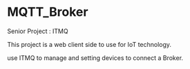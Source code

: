 # MQTT_Broker
Senior Project : ITMQ

This project is a web client side to use for IoT technology.

use ITMQ to manage and setting devices to connect a Broker.
